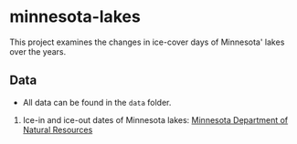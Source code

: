 # minnesota-lakes

This project examines the changes in ice-cover days of Minnesota' lakes over the years.

## Data
- All data can be found in the `data` folder.
1. Ice-in and ice-out dates of Minnesota lakes: [Minnesota Department of Natural Resources](https://www.dnr.state.mn.us/ice_in/index.html)